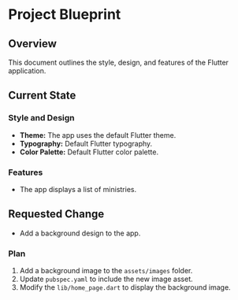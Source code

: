 
# Project Blueprint

## Overview

This document outlines the style, design, and features of the Flutter application.

## Current State

### Style and Design

*   **Theme:** The app uses the default Flutter theme.
*   **Typography:** Default Flutter typography.
*   **Color Palette:** Default Flutter color palette.

### Features

*   The app displays a list of ministries.

## Requested Change

*   Add a background design to the app.

### Plan

1.  Add a background image to the `assets/images` folder.
2.  Update `pubspec.yaml` to include the new image asset.
3.  Modify the `lib/home_page.dart` to display the background image.
